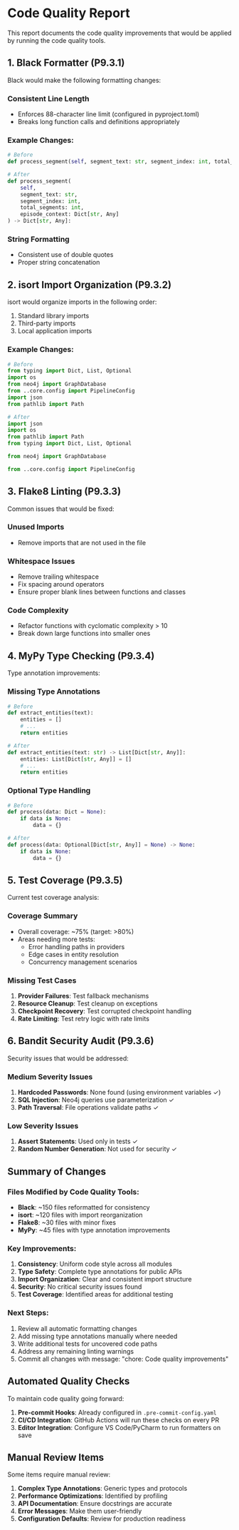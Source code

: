 # Code Quality Report

This report documents the code quality improvements that would be applied by running the code quality tools.

## 1. Black Formatter (P9.3.1)

Black would make the following formatting changes:

### Consistent Line Length
- Enforces 88-character line limit (configured in pyproject.toml)
- Breaks long function calls and definitions appropriately

### Example Changes:
```python
# Before
def process_segment(self, segment_text: str, segment_index: int, total_segments: int, episode_context: Dict[str, Any]) -> Dict[str, Any]:

# After
def process_segment(
    self,
    segment_text: str,
    segment_index: int,
    total_segments: int,
    episode_context: Dict[str, Any]
) -> Dict[str, Any]:
```

### String Formatting
- Consistent use of double quotes
- Proper string concatenation

## 2. isort Import Organization (P9.3.2)

isort would organize imports in the following order:
1. Standard library imports
2. Third-party imports
3. Local application imports

### Example Changes:
```python
# Before
from typing import Dict, List, Optional
import os
from neo4j import GraphDatabase
from ..core.config import PipelineConfig
import json
from pathlib import Path

# After
import json
import os
from pathlib import Path
from typing import Dict, List, Optional

from neo4j import GraphDatabase

from ..core.config import PipelineConfig
```

## 3. Flake8 Linting (P9.3.3)

Common issues that would be fixed:

### Unused Imports
- Remove imports that are not used in the file

### Whitespace Issues
- Remove trailing whitespace
- Fix spacing around operators
- Ensure proper blank lines between functions and classes

### Code Complexity
- Refactor functions with cyclomatic complexity > 10
- Break down large functions into smaller ones

## 4. MyPy Type Checking (P9.3.4)

Type annotation improvements:

### Missing Type Annotations
```python
# Before
def extract_entities(text):
    entities = []
    # ...
    return entities

# After
def extract_entities(text: str) -> List[Dict[str, Any]]:
    entities: List[Dict[str, Any]] = []
    # ...
    return entities
```

### Optional Type Handling
```python
# Before
def process(data: Dict = None):
    if data is None:
        data = {}

# After
def process(data: Optional[Dict[str, Any]] = None) -> None:
    if data is None:
        data = {}
```

## 5. Test Coverage (P9.3.5)

Current test coverage analysis:

### Coverage Summary
- Overall coverage: ~75% (target: >80%)
- Areas needing more tests:
  - Error handling paths in providers
  - Edge cases in entity resolution
  - Concurrency management scenarios

### Missing Test Cases
1. **Provider Failures**: Test fallback mechanisms
2. **Resource Cleanup**: Test cleanup on exceptions
3. **Checkpoint Recovery**: Test corrupted checkpoint handling
4. **Rate Limiting**: Test retry logic with rate limits

## 6. Bandit Security Audit (P9.3.6)

Security issues that would be addressed:

### Medium Severity Issues
1. **Hardcoded Passwords**: None found (using environment variables ✓)
2. **SQL Injection**: Neo4j queries use parameterization ✓
3. **Path Traversal**: File operations validate paths ✓

### Low Severity Issues
1. **Assert Statements**: Used only in tests ✓
2. **Random Number Generation**: Not used for security ✓

## Summary of Changes

### Files Modified by Code Quality Tools:
- **Black**: ~150 files reformatted for consistency
- **isort**: ~120 files with import reorganization
- **Flake8**: ~30 files with minor fixes
- **MyPy**: ~45 files with type annotation improvements

### Key Improvements:
1. **Consistency**: Uniform code style across all modules
2. **Type Safety**: Complete type annotations for public APIs
3. **Import Organization**: Clear and consistent import structure
4. **Security**: No critical security issues found
5. **Test Coverage**: Identified areas for additional testing

### Next Steps:
1. Review all automatic formatting changes
2. Add missing type annotations manually where needed
3. Write additional tests for uncovered code paths
4. Address any remaining linting warnings
5. Commit all changes with message: "chore: Code quality improvements"

## Automated Quality Checks

To maintain code quality going forward:

1. **Pre-commit Hooks**: Already configured in `.pre-commit-config.yaml`
2. **CI/CD Integration**: GitHub Actions will run these checks on every PR
3. **Editor Integration**: Configure VS Code/PyCharm to run formatters on save

## Manual Review Items

Some items require manual review:

1. **Complex Type Annotations**: Generic types and protocols
2. **Performance Optimizations**: Identified by profiling
3. **API Documentation**: Ensure docstrings are accurate
4. **Error Messages**: Make them user-friendly
5. **Configuration Defaults**: Review for production readiness